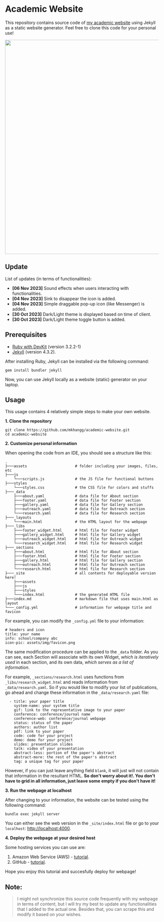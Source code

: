 # Academic Website

This repository contains source code of [my academic website](https://mkhangg.com/) using Jekyll as a static website generator. Feel free to clone this code for your personal use!

<p align="center">
  <img src="https://mkhangg.com/assets/img/devices_mockup_transparent.png" data-canonical-src="https://mkhangg.com/assets/img/devices_mockup_transparent.png" width="700"/><br/>
</p>

<!-- Update -->
## Update
List of updates (in terms of functionalities):

* **[06 Nov 2023]** Sound effects when users interacting with functionalities.
* **[04 Nov 2023]** Sink to disappear the icon is added.
* **[04 Nov 2023]** Simple draggable pop-up icon (like Messenger) is added.
* **[30 Oct 2023]** Dark/Light theme is displayed based on time of client.
* **[30 Oct 2023]** Dark/Light theme toggle button is added.

<!-- PREREQUISITES -->

## Prerequisites

* [Ruby with DevKit](https://rubyinstaller.org/downloads/) (version 3.2.2-1)
* [Jekyll](https://jekyllrb.com/) (version 4.3.2).

After installing Ruby, Jekyll can be installed via the following command:

```
gem install bundler jekyll 
```

Now, you can use Jekyll locally as a website (static) generator on your laptop.

<!-- USAGE -->

## Usage

This usage contains 4 relatively simple steps to make your own website.

**1. Clone the repository**

```
git clone https://github.com/mkhangg/academic-website.git
cd academic-website
```

**2. Customize personal information**

When opening the code from an IDE, you should see a structure like this:

```
.
├───assets                      # folder including your images, files, etc
├───js                  
    └───scripts.js              # the JS file for functional buttons
├───styles              
    └───styles.css              # the CSS file for colors and stuffs 
├───_data               
    ├───about.yaml              # data file for About section
    ├───footer.yaml             # data file for Footer section
    ├───gallery.yaml            # data file for Gallery section
    ├───outreach.yaml           # data file for Outreach section
    └───research.yaml           # data file for Research section
├───_layouts      
    └───main.html               # the HTML layout for the webpage 
├───_libs      
    ├───footer_widget.html      # html file for Footer widget
    ├───gallery_widget.html     # html file for Gallery widget
    ├───outreach_widget.html    # html file for Outreach widget
    └───research_widget.html    # html file for Research widget     
├───_sections           
    ├───about.html              # html file for About section
    ├───footer.html             # html file for Footer section
    ├───gallery.html            # html file for Gallery section
    ├───outreach.html           # html file for Outreach section
    └───research.html           # html file for Research section
├───_site                       # all contents for deployable version here!
    ├───assets
    ├───js
    ├───styles
    └───index.html              # the generated HTML file
├───index.md                    # markdown file that uses main.html as layout
└───_config.yml                 # information for webpage title and favicon
```

For example, you can modify the `_config.yml` file to your information:

```
# headers and icon 
title: your name
info: school/company abc
icon-pic: assets/img/favicon.png
```

The same modification procedure can be applied to the `_data` folder. As you can see, each Section will associate with its own Widget, *which is iteratively used* in each section, and its own data, *which serves as a list of information*. 

For example, `_sections/research.html` uses functions from `_libs/research_widget.html` and reads information from `_data/research.yaml`. So if you would like to modify your list of publications, go ahead and change these information in the `_data/research.yaml` file:

```
  - title: your paper title
    system-name: your system title
    gif: link to the representative image to your paper
    conference: conference/journal name
    conference-web: conference/journal webpage
    status: status of the paper
    authors: author list
    pdf: link to your paper
    code: code for your project
    demo: demo for your project
    slides: presentation slides 
    talk: video of your presentation
    abstract-less: portion of the paper's abstract
    abstract-more: the rest of the paper's abstract
    tag: a unique tag for your paper
```

However, if you can just leave anything field `blank`, it will just will not contain that information in the resultant HTML. **So don't worry about it!. You don't have to grid in all information, just leave some empty if you don't have it!**

**3. Run the webpage at localhost**

After changing to your information, the website can be tested using the following command:

```
bundle exec jekyll server
```

You can either see the web version in the `_site/index.html` file or go to your `localhost`: [http://localhost:4000](http://localhost:4000).

**4. Deploy the webpage at your desired host**

Some hosting services you can use are:

1. Amazon Web Service (AWS) - [tutorial](https://youtu.be/-l83oqcaTHg).
2. GitHub - [tutorial](https://youtu.be/M5mg0r4ajt4).

Hope you enjoy this tutorial and succesfully deploy for webpage!

<!-- NOTE -->

## Note:

> I might not synchronize this source code frequently with my webpage in terms of content, but I will try my best to update any functionalities that I added to the actual one. Besides that, you can scrape this and modify it based on your wishes.
